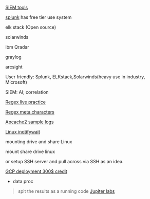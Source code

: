 [SIEM tools](https://www.dnsstuff.com/free-siem-tools)

[splunk](https://www.dnsstuff.com/free-siem-tools#splunk-free) has free tier use system 

elk stack (Open source)

solarwinds

ibm Qradar

graylog

arcsight

User friendly: Splunk, ELKstack,Solarwinds(heavy use in industry, Microsoft)

SIEM: AI; correlation

[Regex live practice](https://regexr.com/)

[Regex meta characters](https://www.ibm.com/docs/en/informix-servers/12.10?topic=matching-metacharacters)

[Apcache2 sample logs](https://www.ossec.net/docs/log_samples/apache/apache.html)

[Linux inotifywait](https://linux.die.net/man/1/inotifywait)


mounting drive and share Linux 

mount share drive linux

or setup SSH server and pull across via SSH as an idea.



[GCP deployment 300$ credit](https://cloud.google.com/free?hl=en)
- data proc
> spit the results as a running code
[Jupiter labs](https://jupyter.org/)
